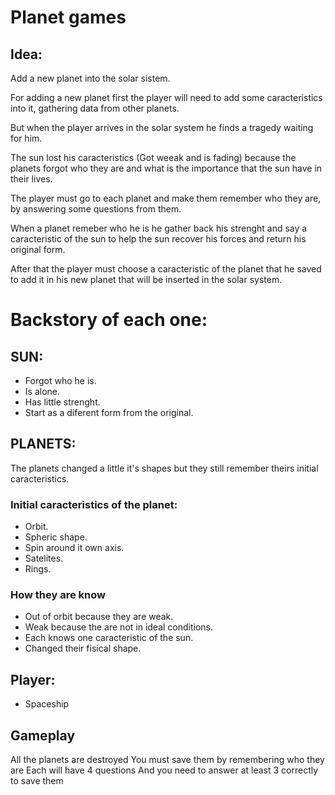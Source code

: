 # Planet games
## Idea:
Add a new planet into the solar sistem.

For adding a new planet first the player will need to add some caracteristics into it, gathering data from other planets.

But when the player arrives in the solar system he finds a tragedy waiting for him.

The sun lost his caracteristics (Got weeak and is fading) because the planets forgot who they are and what is the importance that the sun have in their lives.

The player must go to each planet and make them remember who they are, by answering some questions from them.

When a planet remeber who he is he gather back his strenght and say a caracteristic of the sun to help the sun recover his forces and return his original form.

After that the player must choose a caracteristic of the planet that he saved to add it in his new planet that will be inserted in the solar system.

# Backstory of each one:
## SUN:
- Forgot who he is.
- Is alone.
- Has little strenght.
- Start as a diferent form from the original.

## PLANETS:
The planets changed a little it's shapes but they still remember theirs initial caracteristics.

### Initial caracteristics of the planet:
- Orbit.
- Spheric shape.
- Spin around it own axis.
- Satelites.
- Rings.

### How they are know
- Out of orbit because they are weak.
- Weak because the are not in ideal conditions.
- Each knows one caracteristic of the sun.
- Changed their fisical shape.

## Player:
- Spaceship 

## Gameplay
All the planets are destroyed
You must save them by remembering who they are
Each will have 4 questions
And you need to answer at least 3 correctly to save them

